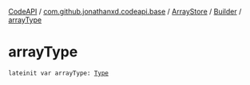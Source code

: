 [CodeAPI](../../../index.md) / [com.github.jonathanxd.codeapi.base](../../index.md) / [ArrayStore](../index.md) / [Builder](index.md) / [arrayType](.)

# arrayType

`lateinit var arrayType: `[`Type`](http://docs.oracle.com/javase/6/docs/api/java/lang/reflect/Type.html)